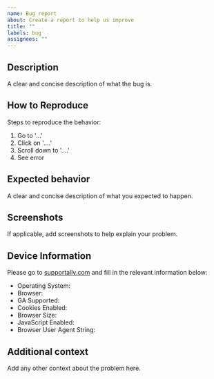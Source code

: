 ```yaml
---
name: Bug report
about: Create a report to help us improve
title: ""
labels: bug
assignees: ""
---
```


## Description

A clear and concise description of what the bug is.

## How to Reproduce

Steps to reproduce the behavior:

1. Go to '...'
2. Click on '....'
3. Scroll down to '....'
4. See error

## Expected behavior

A clear and concise description of what you expected to happen.

## Screenshots

If applicable, add screenshots to help explain your problem.

## Device Information

Please go to [supportally.com](https://supportally.com/) and fill in the relevant information below:

- Operating System:
- Browser:
- GA Supported:
- Cookies Enabled:
- Browser Size:
- JavaScript Enabled:
- Browser User Agent String:

## Additional context

Add any other context about the problem here.
